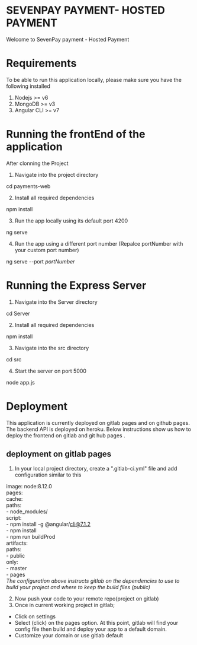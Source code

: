 # SEVENPAY PAYMENT- HOSTED PAYMENT

Welcome to SevenPay payment - Hosted Payment

# Requirements

To be able to run this application locally, please make sure you have the following installed

1. Nodejs >= v6
2. MongoDB >= v3
3. Angular CLI >= v7

# Running the frontEnd of the application

After clonning the Project

1. Navigate into the project directory

cd payments-web

2. Install all required dependencies

npm install

3. Run the app locally using its default port 4200

ng serve

4. Run the app using a different port number (Repalce portNumber with your custom port number)

ng serve --port *portNumber*

# Running the Express Server


1. Navigate into the Server directory

cd Server

2. Install all required dependencies

npm install

3. Navigate into the src directory

cd src

4. Start the server on port 5000

node app.js

# Deployment

This application is currently deployed on gitlab pages and on github pages. The backend API is deployed on heroku.
 Below instructions show us how to deploy the frontend on gitlab and git hub pages .

## deployment on gitlab pages

1. In your local project directory, create a ".gitlab-ci.yml" file and add configuration similar to this

image: node:8.12.0  
pages:  
     cache:  
     paths:  
    - node_modules/  
  script:  
    - npm install -g @angular/cli@7.1.2  
    - npm install  
    - npm run buildProd  
  artifacts:  
       paths:  
      - public  
  only:  
    - master  
    - pages  
*The configuration above instructs gitlab on the dependencies to use to build your project and where to keep the build files (public)*  

2. Now push your code to your remote repo(project on gitlab)  
3. Once in current working project in gitlab;  
* Click on settings
* Select (click) on the pages option. At this point, gitlab will find your config file then build and deploy your app to a default domain.
* Customize your domain or use gitlab default

